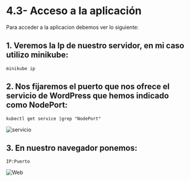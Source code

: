 # 4.3- Acceso a la aplicación 

Para acceder a la aplicacion debemos ver lo siguiente:

## 1. Veremos la Ip de nuestro servidor, en mi caso utilizo minikube:

``` minikube ip ```

## 2. Nos fijaremos el puerto que nos ofrece el servicio de WordPress que hemos indicado como NodePort:

``` kubectl get service |grep "NodePort" ``` 

![ servicio ]()

## 3. En nuestro navegador ponemos:

``` IP:Puerto ```

![ Web ](https://github.com/juanglez01/Helm/blob/f72b1936a0011ac92c363bf2f021625223cdefe1/imagenes/web.png)
